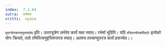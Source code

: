 ```yaml
---
index:  7.1.64
sutra:  लभेश्च
vritti:  nyasa
---
```


`पृथग्योगकरणमुत्तरार्थम्` इति। उत्तरत्रूत्रेण लभेरेव कार्यं यथा स्यात्। रभेर्मा भूदिति। यदि `रभिलभ्योरशव्लिटोः` इत्येको योगः क्रियते, ततो रभिरित्यनुवृत्तिरुत्तरत्र स्यात्। अतश्च तस्याप्युत्तरत्र कार्यं प्रसज्येत।।

